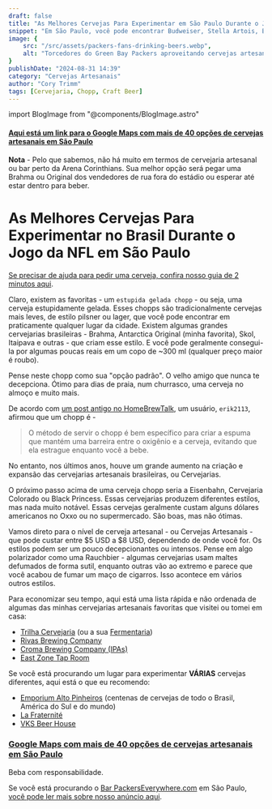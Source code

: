 ```yaml
---
draft: false
title: "As Melhores Cervejas Para Experimentar em São Paulo Durante o Jogo da NFL"
snippet: "Em São Paulo, você pode encontrar Budweiser, Stella Artois, Blue Moon, Pabst e até Lagunitas. Mas São Paulo também tem uma crescente cena de cervejas artesanais. Este post destaca alguns dos nossos lugares e cervejarias favoritos."
image: {
    src: "/src/assets/packers-fans-drinking-beers.webp",
    alt: "Torcedores do Green Bay Packers aproveitando cervejas artesanais em São Paulo, Brasil"
}
publishDate: "2024-08-31 14:39"
category: "Cervejas Artesanais"
author: "Cory Trimm"
tags: [Cervejaria, Chopp, Craft Beer]
---
```


import BlogImage from "@components/BlogImage.astro"

#### [Aqui está um link para o Google Maps com mais de 40 opções de cervejas artesanais em São Paulo](https://maps.app.goo.gl/9fSNUafi48tqup1D6)

<BlogImage 
  src="/src/assets/packers-fans-drinking-beers.webp"
  alt="Torcedores do Green Bay Packers aproveitando uma cerveja artesanal em São Paulo, Brasil"
/>

**Nota** - Pelo que sabemos, não há muito em termos de cervejaria artesanal ou bar perto da Arena Corinthians. Sua melhor opção será pegar uma Brahma ou Original dos vendedores de rua fora do estádio ou esperar até estar dentro para beber.

# As Melhores Cervejas Para Experimentar no Brasil Durante o Jogo da NFL em São Paulo

[Se precisar de ajuda para pedir uma cerveja, confira nosso guia de 2 minutos aqui](/blog/how-to-order-a-beer-in-portuguese/).

Claro, existem as favoritas - um `estupida gelada chopp` - ou seja, uma cerveja estupidamente gelada. Esses chopps são tradicionalmente cervejas mais leves, de estilo pilsner ou lager, que você pode encontrar em praticamente qualquer lugar da cidade. Existem algumas grandes cervejarias brasileiras - Brahma, Antarctica Original (minha favorita), Skol, Itaipava e outras - que criam esse estilo. E você pode geralmente consegui-la por algumas poucas reais em um copo de ~300 ml (qualquer preço maior é roubo).

Pense neste chopp como sua "opção padrão". O velho amigo que nunca te decepciona. Ótimo para dias de praia, num churrasco, uma cerveja no almoço e muito mais.

De acordo com [um post antigo no HomeBrewTalk](https://www.homebrewtalk.com/threads/brazilian-chopp-beer.121966/), um usuário, `erik2113`, afirmou que um chopp é -
> O método de servir o chopp é bem específico para criar a espuma que mantém uma barreira entre o oxigênio e a cerveja, evitando que ela estrague enquanto você a bebe.

No entanto, nos últimos anos, houve um grande aumento na criação e expansão das cervejarias artesanais brasileiras, ou Cervejarias.

O próximo passo acima de uma cerveja chopp seria a Eisenbahn, Cervejaria Colorado ou Black Princess. Essas cervejarias produzem diferentes estilos, mas nada muito notável. Essas cervejas geralmente custam alguns dólares americanos no Oxxo ou no supermercado. São boas, mas não ótimas.

Vamos direto para o nível de cerveja artesanal - ou Cervejas Artesanais - que pode custar entre $5 USD a $8 USD, dependendo de onde você for. Os estilos podem ser um pouco decepcionantes ou intensos. Pense em algo polarizador como uma Rauchbier - algumas cervejarias usam maltes defumados de forma sutil, enquanto outras vão ao extremo e parece que você acabou de fumar um maço de cigarros. Isso acontece em vários outros estilos.

<BlogImage 
  src="/src/assets/trilha.jpg"
  alt="Interior da Trilha Cervejaria em Itaim Bibi"
/>

Para economizar seu tempo, aqui está uma lista rápida e não ordenada de algumas das minhas cervejarias artesanais favoritas que visitei ou tomei em casa:
- [Trilha Cervejaria](https://maps.app.goo.gl/nSVREYYKco8cPLsP6) (ou a sua [Fermentaria](https://maps.app.goo.gl/fo7dPTg256xHUFP4A))
- [Rivas Brewing Company](https://maps.app.goo.gl/tfwjx14hFmnx7R4Z6)
- [Croma Brewing Company (IPAs)](https://maps.app.goo.gl/WcSPm4ma3owF1ia28)
- [East Zone Tap Room](https://maps.app.goo.gl/VYEA2hQW4zC5bwbV7)

Se você está procurando um lugar para experimentar **VÁRIAS** cervejas diferentes, aqui está o que eu recomendo:
- [Emporium Alto Pinheiros](https://maps.app.goo.gl/u6bBygpc6dHh1oT2A) (centenas de cervejas de todo o Brasil, América do Sul e do mundo)
- [La Fraternité](https://maps.app.goo.gl/mucdeX6xX3WiTqtF7)
- [VKS Beer House](https://maps.app.goo.gl/fqca2SJZryNpC2cW6)

### [Google Maps com mais de 40 opções de cervejas artesanais em São Paulo](https://maps.app.goo.gl/9fSNUafi48tqup1D6)

Beba com responsabilidade.

Se você está procurando o [Bar PackersEverywhere.com](https://www.packerseverywhere.com/find-a-bar/bar-details/Index?id=dade858a-fa8f-6ce3-be09-ff000095b832) em São Paulo, [você pode ler mais sobre nosso anúncio aqui](/blog/announcing-omalleys-as-the-packers-everywhere-bar/).
